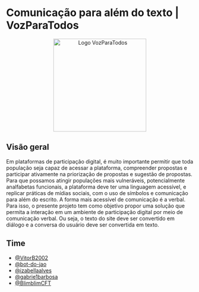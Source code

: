 # Comunicação para além do texto | VozParaTodos

<div align="center">
  <img src="https://cdn.pixabay.com/photo/2017/04/11/22/25/megaphone-2223049_1280.png" alt="Logo VozParaTodos" width="250" height="250">
</div>

## Visão geral
Em plataformas de participação digital, é muito importante permitir que toda população seja capaz de acessar a plataforma, compreender propostas e participar ativamente na priorização de propostas e sugestão de propostas. Para que possamos atingir populações mais vulneráveis, potencialmente analfabetas funcionais, a plataforma deve ter uma linguagem acessível, e replicar práticas de mídias sociais, com o uso de símbolos e comunicação para além do escrito. A forma mais acessível de comunicação é a verbal. Para isso, o presente projeto tem como objetivo propor uma solução que permita a interação em um ambiente de participação digital por meio de comunicação verbal. Ou seja, o texto do site deve ser convertido em diálogo e a conversa do usuário deve ser convertida em texto.


## Time
- [@VitorB2002](https://github.com/VitorB2002)
- [@bot-do-jao](https://github.com/bot-do-jao)
- [@izabellaalves](https://github.com/izabellaalves)
- [@gabrie1barbosa](https://github.com/gabrie1barbosa)
- [@BlimblimCFT](https://github.com/BlimblimCFT)